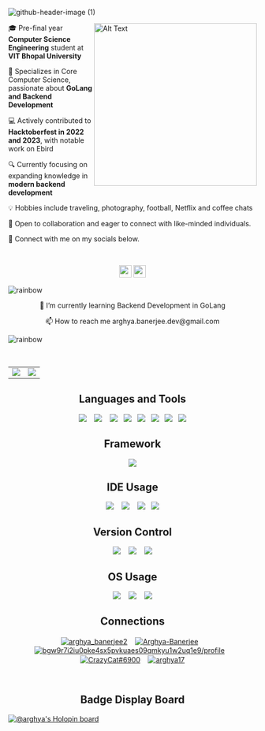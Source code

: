 
![github-header-image (1)](https://github.com/user-attachments/assets/106ee2a9-9f3a-410a-9dee-ec0e45f98fa4)


<img src="https://github.com/Anmol-Baranwal/Cool-GIFs-For-GitHub/assets/74038190/0b335028-1d3d-4ee5-b5b3-a373d499be7e" alt="Alt Text" width="330" align="right">

<p>🎓 Pre-final year <b>Computer Science Engineering</b> student at <b>VIT Bhopal University</b></p>

<p>🚀 Specializes in Core Computer Science, passionate about <b>GoLang and Backend Development</b></p>

<p>💻 Actively contributed to <b>Hacktoberfest in 2022 and 2023</b>, with notable work on Ebird</p>
 
<p>🔍 Currently focusing on expanding knowledge in <b>modern backend development</b></p>

<p>💡 Hobbies include traveling, photography, football, Netflix and coffee chats</p>

<p>🌟 Open to collaboration and eager to connect with like-minded individuals.</p>

<p>🔗 Connect with me on my socials below.</p>

<br>

<p align="center"><a href="https://www.linkedin.com/in/arghya-banerjee-32a018229/"><img src="https://img.shields.io/badge/LinkedIn-0A66C2.svg?style=for-the-badge&logo=LinkedIn&logoColor=white" height=25></a> <a href="https://www.instagram.com/arghya.banerjee__/"><img src="https://img.shields.io/badge/Instagram-E4405F.svg?style=for-the-badge&logo=Instagram&logoColor=white" height=25></a>
</p>
    
![rainbow](https://github.com/Arghya-Banerjee/Arghya-Banerjee/assets/72212592/9aa37a54-cf0d-42f3-bf39-a3d5da307364)

<p align="center">🌱 I’m currently learning Backend Development in GoLang </p>

<p align="center">📫 How to reach me arghya.banerjee.dev@gmail.com </p>


![rainbow](https://github.com/Arghya-Banerjee/Arghya-Banerjee/assets/72212592/9aa37a54-cf0d-42f3-bf39-a3d5da307364)
    
<br>

<table>
<tr>
<td>
<img src="https://github-readme-stats-sigma-five.vercel.app/api?username=Arghya-Banerjee&include_all_commits=true&count_private=true&show_icons=true&line_height=20&theme=tokyonight"/>
<td><img src="https://github-readme-stats-sigma-five.vercel.app/api/top-langs?username=Arghya-Banerjee&show_icons=true&locale=en&layout=compact&theme=tokyonight" />
</td>
</tr>
</table>







<h2 align='center'>Languages and Tools</h2> 

<p align="center">
  <img src="https://img.shields.io/badge/Python-3776AB.svg?style=for-the-badge&logo=Python&logoColor=white" />&nbsp;&nbsp;&nbsp;
  <img src="https://img.shields.io/badge/C++-00599C.svg?style=for-the-badge&logo=C++&logoColor=white" />&nbsp;&nbsp;&nbsp;
  <img src="https://img.shields.io/badge/HTML5-E34F26.svg?style=for-the-badge&logo=HTML5&logoColor=white" />&nbsp;&nbsp;
  <img src="https://img.shields.io/badge/CSS3-1572B6.svg?style=for-the-badge&logo=CSS3&logoColor=white" />&nbsp;&nbsp;
  <img src="https://img.shields.io/badge/Microsoft%20SQL%20Server-CC2927.svg?style=for-the-badge&logo=Microsoft-SQL-Server&logoColor=white" />&nbsp;&nbsp;
  <img src="https://img.shields.io/badge/Tableau-E97627.svg?style=for-the-badge&logo=Tableau&logoColor=white" />&nbsp;&nbsp;
  <img src="https://img.shields.io/badge/Power%20BI-F2C811.svg?style=for-the-badge&logo=Power-BI&logoColor=black" />&nbsp;&nbsp;
  <img src="https://img.shields.io/badge/Microsoft%20Excel-217346.svg?style=for-the-badge&logo=Microsoft-Excel&logoColor=white" />
</p>

<h2 align='center'> Framework </h2>

<p align="center">
  <img src="https://img.shields.io/badge/Anaconda-44A833.svg?style=for-the-badge&logo=Anaconda&logoColor=white" />
</p>


<h2 align='center'> IDE Usage </h2>

<p align="center">
  <img src="https://img.shields.io/badge/Visual%20Studio%20Code-007ACC.svg?style=for-the-badge&logo=Visual-Studio-Code&logoColor=white" />&nbsp;&nbsp;&nbsp;
  <img src="https://img.shields.io/badge/Sublime%20Text-FF9800.svg?style=for-the-badge&logo=Sublime-Text&logoColor=white" />&nbsp;&nbsp;&nbsp;
  <img src="https://img.shields.io/badge/PyCharm-000000.svg?style=for-the-badge&logo=PyCharm&logoColor=white" />&nbsp;&nbsp;
  <img src="https://img.shields.io/badge/Jupyter-F37626.svg?style=for-the-badge&logo=Jupyter&logoColor=white" />
</p>

<h2 align='center'> Version Control </h2>

<p align="center">
  <img src="https://img.shields.io/badge/Git-F05032.svg?style=for-the-badge&logo=Git&logoColor=white" />&nbsp;&nbsp;&nbsp;
 <img src="https://img.shields.io/badge/GitHub-181717.svg?style=for-the-badge&logo=GitHub&logoColor=white" />&nbsp;&nbsp;&nbsp;
 <img src="https://img.shields.io/badge/Git%20LFS-F64935.svg?style=for-the-badge&logo=Git-LFS&logoColor=white" />
</p>

<h2 align='center'> OS Usage </h2>

<p align="center">
  <img src="https://img.shields.io/badge/Windows%2011-0078D4.svg?style=for-the-badge&logo=Windows-11&logoColor=white" />&nbsp;&nbsp;&nbsp;
 <img src="https://img.shields.io/badge/Linux-FCC624.svg?style=for-the-badge&logo=Linux&logoColor=black" />&nbsp;&nbsp;&nbsp;
 <img src="https://img.shields.io/badge/macOS-000000.svg?style=for-the-badge&logo=macOS&logoColor=white" />
</p>

<h2 align='center'> Connections </h2>

<p align='center'>
<a href="https://www.hackerrank.com/arghya_banerjee2" target="blank"><img align="center" src="https://img.shields.io/badge/HackerRank-00EA64.svg?style=for-the-badge&logo=HackerRank&logoColor=white" alt="arghya_banerjee2" /></a>&nbsp;&nbsp;&nbsp;
<a href="https://leetcode.com/Arghya-Banerjee/" target="blank"><img align="center" src="https://img.shields.io/badge/LeetCode-FFA116.svg?style=for-the-badge&logo=LeetCode&logoColor=white" alt="Arghya-Banerjee" /></a>&nbsp;&nbsp;&nbsp;
<a href="https://auth.geeksforgeeks.org/user/bgw9r7i2iu0pke4sx5pvkuaes09qmkyu1w2uq1e9/profile" target="blank"><img align="center" src="https://img.shields.io/badge/GeeksforGeeks-2F8D46.svg?style=for-the-badge&logo=GeeksforGeeks&logoColor=white" alt="bgw9r7i2iu0pke4sx5pvkuaes09qmkyu1w2uq1e9/profile" /></a>&nbsp;&nbsp;&nbsp;
<a href="https://discord.gg/CF3YFEHaAU" target="blank"><img align="center" src="https://img.shields.io/badge/Discord-5865F2.svg?style=for-the-badge&logo=Discord&logoColor=white" alt="CrazyCat#6900" /></a>&nbsp;&nbsp;&nbsp;
<a href="https://codeforces.com/profile/arghya17" target="blank"><img align="center" src="https://img.shields.io/badge/Codeforces-1F8ACB.svg?style=for-the-badge&logo=Codeforces&logoColor=white" alt="arghya17" /></a>
</p>

<br/>

<h2 align='center'> Badge Display Board </h2>

[![@arghya's Holopin board](https://holopin.io/api/user/board?user=arghya)](https://holopin.io/@arghya)

  

